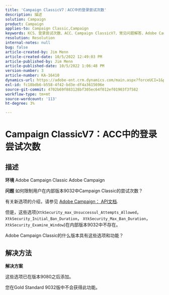 ```yaml
---
title: 'Campaign ClassicV7：ACC中的登录尝试次数'
description: 描述
solution: Campaign
product: Campaign
applies-to: Campaign Classic,Campaign
keywords: KCS、登录尝试次数、ACC、Campaign ClassicV7、常见问题解答、Adobe Campaign Classic、Adobe Campaign
resolution: Resolution
internal-notes: null
bug: false
article-created-by: Jim Menn
article-created-date: 10/5/2022 12:49:03 PM
article-published-by: Jim Menn
article-published-date: 10/5/2022 1:06:48 PM
version-number: 3
article-number: KA-16410
dynamics-url: https://adobe-ent.crm.dynamics.com/main.aspx?forceUCI=1&pagetype=entityrecord&etn=knowledgearticle&id=ee011d13-ac44-ed11-bba1-000d3a3064b8
exl-id: fc18bdb6-b558-4f42-bd3e-df4a3615696e
source-git-commit: 4702b69f883128bf305ec64f012ef01903f3f582
workflow-type: tm+mt
source-wordcount: '113'
ht-degree: 3%

---
```


# Campaign ClassicV7：ACC中的登录尝试次数

## 描述


<b>环境</b>
Adobe Campaign Classic Adobe Campaign

<b>问题</b>
如何限制用户在内部版本9032中Campaign Classic的尝试次数？

有关新选项的介绍，请参见 [Adobe Campaign： API文档](https://experienceleague.adobe.com/developer/campaign-api/api/sm-session-Logon.html).

但是，这些选项(`XtkSecurity_max_Unsuccessul_Attempts_Allowed`， `XtkSecurity_Initial_Ban_Duration`， `XtkSecurity_Max_Ban_Duration`， `XtkSecurity_Examine_Window`)在内部版本9032中不存在。

Adobe Campaign Classic的什么版本具有这些选项和功能？


## 解决方法


<b>解决方案</b>

这些选项已在版本9080之后添加。

您在Gold Standard 9032版中不会获得此功能。
